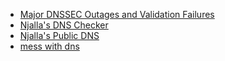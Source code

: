 -   [Major DNSSEC Outages and Validation Failures](https://ianix.com/pub/dnssec-outages.html)
-   [Njalla's DNS Checker](https://check.njal.la/dns/)
-   [Njalla's Public DNS](https://dns.njal.la/)
-   [mess with dns](https://messwithdns.net/)
